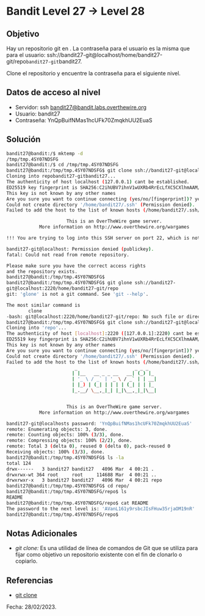 # Bandit Level 27 → Level 28

## Objetivo
Hay un repositorio git en . La contraseña para el usuario es la misma que para el usuario: ssh://bandit27-git@localhost/home/bandit27-git/repo``bandit27-git``bandit27.

Clone el repositorio y encuentre la contraseña para el siguiente nivel.
## Datos de acceso al nivel
* Servidor: ssh bandit27@bandit.labs.overthewire.org
* Usuario: bandit27
* Contraseña: YnQpBuifNMas1hcUFk70ZmqkhUU2EuaS

## Solución
``` bash
bandit27@bandit:/$ mktemp -d
/tmp/tmp.4SY07NDSFG
bandit27@bandit:/$ cd /tmp/tmp.4SY07NDSFG
bandit27@bandit:/tmp/tmp.4SY07NDSFG$ git clone ssh://bandit27-git@localhost/home/bandit27-git/repobandit27-gitbandit27
Cloning into repobandit27-gitbandit27...
The authenticity of host localhost (127.0.0.1) cant be established.
ED25519 key fingerprint is SHA256:C2ihUBV7ihnV1wUXRb4RrEcLfXC5CXlhmAAM/urerLY.
This key is not known by any other names
Are you sure you want to continue connecting (yes/no/[fingerprint])? yes
Could not create directory '/home/bandit27/.ssh' (Permission denied).
Failed to add the host to the list of known hosts (/home/bandit27/.ssh/known_hosts).

                      This is an OverTheWire game server.
            More information on http://www.overthewire.org/wargames

!!! You are trying to log into this SSH server on port 22, which is not intended.

bandit27-git@localhost: Permission denied (publickey).
fatal: Could not read from remote repository.

Please make sure you have the correct access rights
and the repository exists.
bandit27@bandit:/tmp/tmp.4SY07NDSFG$
bandit27@bandit:/tmp/tmp.4SY07NDSFG$ git glone ssh://bandit27-
git@localhost:2220/home/bandit27-git/repo
git: 'glone' is not a git command. See 'git --help'.

The most similar command is
        clone
-bash: git@localhost:2220/home/bandit27-git/repo: No such file or directory
bandit27@bandit:/tmp/tmp.4SY07NDSFG$ git clone ssh://bandit27-git@localhost:2220/home/bandit27-git/repo
Cloning into 'repo'...
The authenticity of host [localhost]:2220 ([127.0.0.1]:2220) cant be established.
ED25519 key fingerprint is SHA256:C2ihUBV7ihnV1wUXRb4RrEcLfXC5CXlhmAAM/urerLY.
This key is not known by any other names
Are you sure you want to continue connecting (yes/no/[fingerprint])? yes
Could not create directory '/home/bandit27/.ssh' (Permission denied).
Failed to add the host to the list of known hosts (/home/bandit27/.ssh/known_hosts).
                         _                     _ _ _
                        | |__   __ _ _ __   __| (_) |_
                        | '_ \ / _` | '_ \ / _` | | __|
                        | |_) | (_| | | | | (_| | | |_
                        |_.__/ \__,_|_| |_|\__,_|_|\__|


                      This is an OverTheWire game server.
            More information on http://www.overthewire.org/wargames

bandit27-git@localhosts password: 'YnQpBuifNMas1hcUFk70ZmqkhUU2EuaS'
remote: Enumerating objects: 3, done.
remote: Counting objects: 100% (3/3), done.
remote: Compressing objects: 100% (2/2), done.
remote: Total 3 (delta 0), reused 0 (delta 0), pack-reused 0
Receiving objects: 100% (3/3), done.
bandit27@bandit:/tmp/tmp.4SY07NDSFG$ ls -la
total 124
drwx------   3 bandit27 bandit27   4096 Mar  4 00:21 .
drwxrwx-wt 364 root     root     114688 Mar  4 00:21 ..
drwxrwxr-x   3 bandit27 bandit27   4096 Mar  4 00:21 repo
bandit27@bandit:/tmp/tmp.4SY07NDSFG$ cd repo/
bandit27@bandit:/tmp/tmp.4SY07NDSFG/repo$ ls
README
bandit27@bandit:/tmp/tmp.4SY07NDSFG/repo$ cat README
The password to the next level is: 'AVanL161y9rsbcJIsFHuw35rjaOM19nR'
bandit27@bandit:/tmp/tmp.4SY07NDSFG/repo$
```

## Notas Adicionales
* *git clone:* Es una utilidad de línea de comandos de Git que se utiliza para fijar como objetivo un repositorio existente con el fin de clonarlo o copiarlo.

## Referencias
* [git clone](https://www.atlassian.com/es/git/tutorials/setting-up-a-repository/git-clone)

Fecha: 28/02/2023.